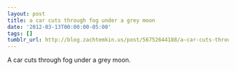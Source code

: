 ```yaml
---
layout: post
title: a car cuts through fog under a grey moon
date: '2012-03-13T00:00:00-05:00'
tags: []
tumblr_url: http://blog.zachtemkin.us/post/56752644188/a-car-cuts-through-fog-under-a-grey-moon
---
```

A car cuts through fog under a grey moon.
